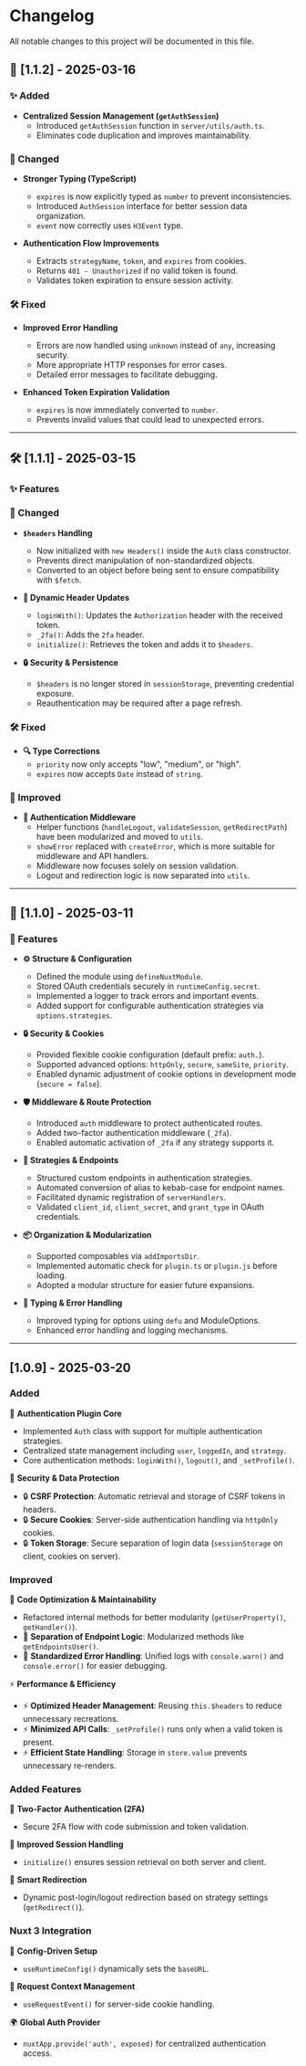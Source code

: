 # Changelog

All notable changes to this project will be documented in this file.

## 🚀 [1.1.2] - 2025-03-16

### ✨ Added
- **Centralized Session Management (`getAuthSession`)**
  - Introduced `getAuthSession` function in `server/utils/auth.ts`.
  - Eliminates code duplication and improves maintainability.

### 🔧 Changed
- **Stronger Typing (TypeScript)**
  - `expires` is now explicitly typed as `number` to prevent inconsistencies.
  - Introduced `AuthSession` interface for better session data organization.
  - `event` now correctly uses `H3Event` type.

- **Authentication Flow Improvements**
  - Extracts `strategyName`, `token`, and `expires` from cookies.
  - Returns `401 - Unauthorized` if no valid token is found.
  - Validates token expiration to ensure session activity.

### 🛠 Fixed
- **Improved Error Handling**
  - Errors are now handled using `unknown` instead of `any`, increasing security.
  - More appropriate HTTP responses for error cases.
  - Detailed error messages to facilitate debugging.

- **Enhanced Token Expiration Validation**
  - `expires` is now immediately converted to `number`.
  - Prevents invalid values that could lead to unexpected errors.

  
---

## 🛠️ [1.1.1] - 2025-03-15

### ✨ Features

### 🔄 Changed
- **`$headers` Handling**
  - Now initialized with `new Headers()` inside the `Auth` class constructor.
  - Prevents direct manipulation of non-standardized objects.
  - Converted to an object before being sent to ensure compatibility with `$fetch`.

- **🔄 Dynamic Header Updates**
  - `loginWith()`: Updates the `Authorization` header with the received token.
  - `_2fa()`: Adds the `2fa` header.
  - `initialize()`: Retrieves the token and adds it to `$headers`.

- **🔒 Security & Persistence**
  - `$headers` is no longer stored in `sessionStorage`, preventing credential exposure.
  - Reauthentication may be required after a page refresh.

### 🛠️ Fixed
- **🔍 Type Corrections**
  - `priority` now only accepts "low", "medium", or "high".
  - `expires` now accepts `Date` instead of `string`.

### 🚀 Improved
- **🔧 Authentication Middleware**
  - Helper functions (`handleLogout`, `validateSession`, `getRedirectPath`) have been modularized and moved to `utils`.
  - `showError` replaced with `createError`, which is more suitable for middleware and API handlers.
  - Middleware now focuses solely on session validation.
  - Logout and redirection logic is now separated into `utils`.

---
## 🚀 [1.1.0] - 2025-03-11

### 🎯 Features

- **⚙️ Structure & Configuration**
  - Defined the module using `defineNuxtModule`.
  - Stored OAuth credentials securely in `runtimeConfig.secret`.
  - Implemented a logger to track errors and important events.
  - Added support for configurable authentication strategies via `options.strategies`.

- **🔒 Security & Cookies**
  - Provided flexible cookie configuration (default prefix: `auth.`).
  - Supported advanced options: `httpOnly`, `secure`, `sameSite`, `priority`.
  - Enabled dynamic adjustment of cookie options in development mode (`secure = false`).

- **🛡️ Middleware & Route Protection**
  - Introduced `auth` middleware to protect authenticated routes.
  - Added two-factor authentication middleware (`_2fa`).
  - Enabled automatic activation of `_2fa` if any strategy supports it.

- **🔗 Strategies & Endpoints**
  - Structured custom endpoints in authentication strategies.
  - Automated conversion of alias to kebab-case for endpoint names.
  - Facilitated dynamic registration of `serverHandlers`.
  - Validated `client_id`, `client_secret`, and `grant_type` in OAuth credentials.

- **📦 Organization & Modularization**
  - Supported composables via `addImportsDir`.
  - Implemented automatic check for `plugin.ts` or `plugin.js` before loading.
  - Adopted a modular structure for easier future expansions.

- **📝 Typing & Error Handling**
  - Improved typing for options using `defu` and ModuleOptions.
  - Enhanced error handling and logging mechanisms.

---

## [1.0.9] - 2025-03-20

### Added
🔌 **Authentication Plugin Core**
- Implemented `Auth` class with support for multiple authentication strategies.
- Centralized state management including `user`, `loggedIn`, and `strategy`.
- Core authentication methods: `loginWith()`, `logout()`, and `_setProfile()`.

🔑 **Security & Data Protection**
- 🔒 **CSRF Protection**: Automatic retrieval and storage of CSRF tokens in headers.
- 🔒 **Secure Cookies**: Server-side authentication handling via `httpOnly` cookies.
- 🔒 **Token Storage**: Secure separation of login data (`sessionStorage` on client, cookies on server).

### Improved
📌 **Code Optimization & Maintainability**
- Refactored internal methods for better modularity (`getUserProperty()`, `getHandler()`).
- 📌 **Separation of Endpoint Logic**: Modularized methods like `getEndpointsUser()`.
- 📌 **Standardized Error Handling**: Unified logs with `console.warn()` and `console.error()` for easier debugging.

⚡ **Performance & Efficiency**
- ⚡ **Optimized Header Management**: Reusing `this.$headers` to reduce unnecessary recreations.
- ⚡ **Minimized API Calls**: `_setProfile()` runs only when a valid token is present.
- ⚡ **Efficient State Handling**: Storage in `store.value` prevents unnecessary re-renders.

### Added Features
🔑 **Two-Factor Authentication (2FA)**
- Secure 2FA flow with code submission and token validation.

🔄 **Improved Session Handling**
- `initialize()` ensures session retrieval on both server and client.

🚀 **Smart Redirection**
- Dynamic post-login/logout redirection based on strategy settings (`getRedirect()`).

### Nuxt 3 Integration
🔗 **Config-Driven Setup**
- `useRuntimeConfig()` dynamically sets the `baseURL`.

🍪 **Request Context Management**
- `useRequestEvent()` for server-side cookie handling.

🌍 **Global Auth Provider**
- `nuxtApp.provide('auth', exposed)` for centralized authentication access.
